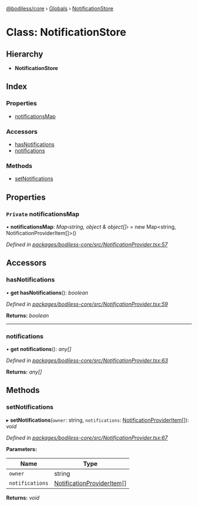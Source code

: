 [@bodiless/core](../README.md) › [Globals](../globals.md) › [NotificationStore](notificationstore.md)

# Class: NotificationStore

## Hierarchy

* **NotificationStore**

## Index

### Properties

* [notificationsMap](notificationstore.md#private-notificationsmap)

### Accessors

* [hasNotifications](notificationstore.md#hasnotifications)
* [notifications](notificationstore.md#notifications)

### Methods

* [setNotifications](notificationstore.md#setnotifications)

## Properties

### `Private` notificationsMap

• **notificationsMap**: *Map‹string, object & object[]›* = new Map<string, NotificationProviderItem[]>()

*Defined in [packages/bodiless-core/src/NotificationProvider.tsx:57](https://github.com/johnsonandjohnson/Bodiless-JS/blob/2441984/packages/bodiless-core/src/NotificationProvider.tsx#L57)*

## Accessors

###  hasNotifications

• **get hasNotifications**(): *boolean*

*Defined in [packages/bodiless-core/src/NotificationProvider.tsx:59](https://github.com/johnsonandjohnson/Bodiless-JS/blob/2441984/packages/bodiless-core/src/NotificationProvider.tsx#L59)*

**Returns:** *boolean*

___

###  notifications

• **get notifications**(): *any[]*

*Defined in [packages/bodiless-core/src/NotificationProvider.tsx:63](https://github.com/johnsonandjohnson/Bodiless-JS/blob/2441984/packages/bodiless-core/src/NotificationProvider.tsx#L63)*

**Returns:** *any[]*

## Methods

###  setNotifications

▸ **setNotifications**(`owner`: string, `notifications`: [NotificationProviderItem](../globals.md#notificationprovideritem)[]): *void*

*Defined in [packages/bodiless-core/src/NotificationProvider.tsx:67](https://github.com/johnsonandjohnson/Bodiless-JS/blob/2441984/packages/bodiless-core/src/NotificationProvider.tsx#L67)*

**Parameters:**

Name | Type |
------ | ------ |
`owner` | string |
`notifications` | [NotificationProviderItem](../globals.md#notificationprovideritem)[] |

**Returns:** *void*
